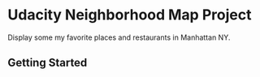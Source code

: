 # Udacity Neighborhood Map Project

Display some my favorite places and restaurants in Manhattan NY.

## Getting Started



